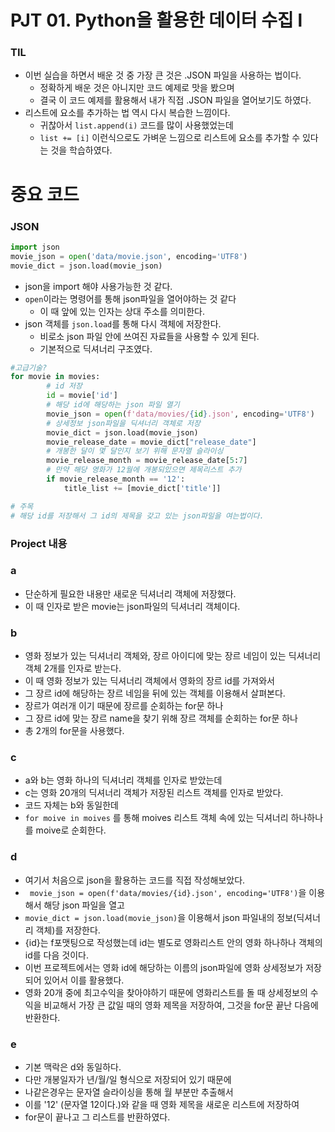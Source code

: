 # PJT 01. Python을 활용한 데이터 수집 l

### TIL

- 이번 실습을 하면서 배운 것 중 가장 큰 것은 .JSON 파일을 사용하는 법이다.
  - 정확하게 배운 것은 아니지만 코드 예제로 맛을 봤으며
  - 결국 이 코드 예제를 활용해서 내가 직접 .JSON 파일을 열어보기도 하였다.
- 리스트에 요소를 추가하는 법 역시 다시 복습한 느낌이다.
  - 귀찮아서 `list.append(i)` 코드를 많이 사용했었는데
  - `list += [i]` 이런식으로도 가벼운 느낌으로 리스트에 요소를 추가할 수 있다는 것을 학습하였다.



# 중요 코드

### JSON

```python
import json
movie_json = open('data/movie.json', encoding='UTF8')
movie_dict = json.load(movie_json)
```

- json을 import 해야 사용가능한 것 같다.
- `open`이라는 명령어를 통해 json파일을 열어야하는 것 같다
  - 이 때 앞에 있는 인자는 상대 주소를 의미한다.
- json 객체를 `json.load`를 통해 다시 객체에 저장한다.
  - 비로소 json 파일 안에 쓰여진 자료들을 사용할 수 있게 된다.
  - 기본적으로 딕셔너리 구조였다.

```python
#고급기술?
for movie in movies:
        # id 저장
        id = movie['id']
        # 해당 id에 해당하는 json 파일 열기
        movie_json = open(f'data/movies/{id}.json', encoding='UTF8')   # ==> 주목
        # 상세정보 json파일을 딕셔너리 객체로 저장
        movie_dict = json.load(movie_json)
        movie_release_date = movie_dict["release_date"]
        # 개봉한 달이 몇 달인지 보기 위해 문자열 슬라이싱
        movie_release_month = movie_release_date[5:7]
        # 만약 해당 영화가 12월에 개봉되있으면 제목리스트 추가
        if movie_release_month == '12':
            title_list += [movie_dict['title']]

# 주목
# 해당 id를 저장해서 그 id의 제목을 갖고 있는 json파일을 여는법이다.
```



### Project 내용

### a

- 단순하게 필요한 내용만 새로운 딕셔너리 객체에 저장했다.
- 이 때 인자로 받은 movie는 json파일의 딕셔너리 객체이다.

### b

- 영화 정보가 있는 딕셔너리 객체와, 장르 아이디에 맞는 장르 네임이 있는 딕셔너리 객체 2개를 인자로 받는다.
- 이 때 영화 정보가 있는 딕셔너리 객체에서 영화의 장르 id를 가져와서
- 그 장르 id에 해당하는 장르 네임을 뒤에 있는 객체를 이용해서 살펴본다.
- 장르가 여러개 이기 때문에 장르를 순회하는 for문 하나
- 그 장르 id에 맞는 장르 name을 찾기 위해 장르 객체를 순회하는 for문 하나
- 총 2개의 for문을 사용했다.

### c

- a와 b는 영화 하나의 딕셔너리 객체를 인자로 받았는데
- c는 영화 20개의 딕셔너리 객체가 저장된 리스트 객체를 인자로 받았다.
- 코드 자체는 b와 동일한데
-  `for moive in moives` 를 통해 moives 리스트 객체 속에 있는 딕셔너리 하나하나를 moive로 순회한다.

### d

- 여기서 처음으로 json을 활용하는 코드를 직접 작성해보았다.
- ` movie_json = open(f'data/movies/{id}.json', encoding='UTF8')`을 이용해서 해당 json 파일을 열고
- `movie_dict = json.load(movie_json)`을 이용해서 json 파일내의 정보(딕셔너리 객체)를 저장한다.
- {id}는 f포맷팅으로 작성했는데 id는 별도로 영화리스트 안의 영화 하나하나 객체의 id를 다음 것이다.
- 이번 프로젝트에서는 영화 id에 해당하는 이름의 json파일에 영화 상세정보가 저장되어 있어서 이를 활용했다.
- 영화 20개 중에 최고수익을 찾아야하기 때문에 영화리스트를 돌 때 상세정보의 수익을 비교해서 가장 큰 값일 때의 영화 제목을 저장하여, 그것을 for문 끝난 다음에 반환한다.

### e

- 기본 맥락은 d와 동일하다.
- 다만 개봉일자가 년/월/일 형식으로 저장되어 있기 때문에
- 나같은경우는 문자열 슬라이싱을 통해 월 부분만 추출해서
- 이를 '12' (문자열 12이다.)와 같을 때 영화 제목을 새로운 리스트에 저장하여
- for문이 끝나고 그 리스트를 반환하였다.